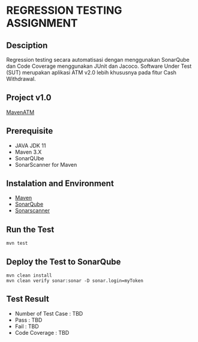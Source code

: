 # REGRESSION TESTING ASSIGNMENT

## Desciption
Regression testing secara automatisasi dengan menggunakan SonarQube dan Code Coverage menggunakan JUnit dan Jacoco. Software Under Test (SUT) merupakan aplikasi ATM v2.0 lebih khususnya pada fitur Cash Withdrawal.

## Project v1.0
[MavenATM](https://github.com/lokajayae/MavenATM)

## Prerequisite
- JAVA JDK 11
- Maven 3.X
- SonarQUbe
- SonarScanner for Maven

## Instalation and Environment
- [Maven](https://maven.apache.org/install.html)
- [SonarQube](https://docs.sonarqube.org/latest/setup/install-server/)
- [Sonarscanner](https://docs.sonarqube.org/latest/analysis/scan/sonarscanner-for-maven/)

## Run the Test
```
mvn test
```

## Deploy the Test to SonarQube
```
mvn clean install
mvn clean verify sonar:sonar -D sonar.login=myToken
```

## Test Result
- Number of Test Case : TBD
- Pass : TBD
- Fail : TBD
- Code Coverage : TBD